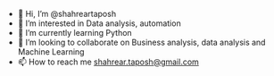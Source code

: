 - 👋 Hi, I’m @shahreartaposh
- 👀 I’m interested in Data analysis, automation
- 🌱 I’m currently learning Python
- 💞️ I’m looking to collaborate on Business analysis, data analysis and Machine Learning
- 📫 How to reach me shahrear.taposh@gmail.com

<!---
shahreartaposh/shahreartaposh is a ✨ special ✨ repository because its `README.md` (this file) appears on your GitHub profile.
You can click the Preview link to take a look at your changes.
--->
